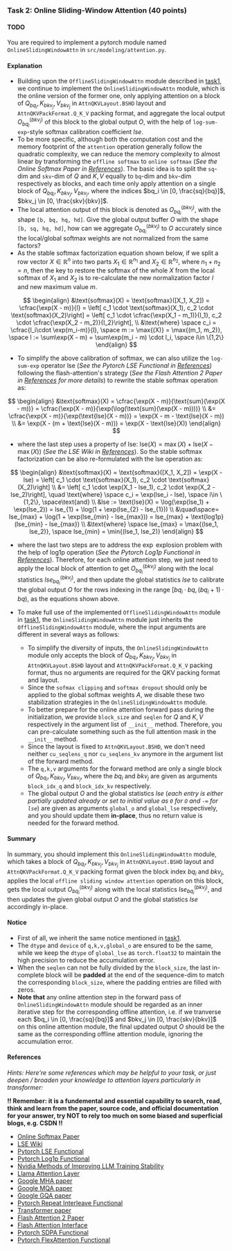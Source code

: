 ### Task 2: Online Sliding-Window Attention (40 points)

#### TODO

You are required to implement a pytorch module named `OnlineSlidingWindowAttn` in `src/modeling/attention.py`.


#### Explanation

* Building upon the `OfflineSlidingWindowAttn` module described in [task1](./task1.md), we continue to implement the `OnlineSlidingWindowAttn` module, which is the online version of the former one, only applying attention on a block of $Q_{bq_i},K_{bkv_j},V_{bkv_j}$ in `AttnQKVLayout.BSHD` layout and `AttnQKVPackFormat.Q_K_V` packing format, and aggregate the local output $O^{(bkv_j)}_{bq_i}$ of this block to the global output $O$, with the help of `log-sum-exp`-style softmax calibration coefficient $lse$.
* To be more specific, although both the computation cost and the memory footprint of the `attention` operation generally follow the quadratic complexity, we can reduce the memory complexity to almost linear by transforming the `offline softmax` to `online softmax` (*See the Online Softmax Paper in [References](#references)*). The basic idea is to split the `sq`-dim and `skv`-dim of $Q$ and $K,V$ equally to `bq`-dim and `bkv`-dim respectively as blocks, and each time only apply attention on a single block of $Q_{bq_i},K_{bkv_j},V_{bkv_j}$, where the indices $bq_i \in [0, \frac{sq}{bq}]$, $bkv_j \in [0, \frac{skv}{bkv}]$. 
* The local attention output of this block is denoted as $O^{(bkv_j)}_{bq_i}$, with the shape `[b, bq, hq, hd]`. Give the global output buffer $O$ with the shape `[b, sq, hq, hd]`, how can we aggregate $O^{(bkv_j)}_{bq_i}$ to $O$ accurately since the local/global softmax weights are not normalized from the same factors?
* As the stable softmax factorization equation shown below, if we split a row vector $X \in \mathbb{R}^{n}$ into two parts $X_1 \in \mathbb{R}^{n_1}$ and $X_2 \in \mathbb{R}^{n_2}$, where $n_1 + n_2 = n$, then the key to restore the softmax of the whole $X$ from the local softmax of $X_1$ and $X_2$ is to re-calculate the new normalization factor $l$ and new maximum value $m$.

$$
\begin{align}
&\text{softmax}(X) = \text{softmax}([X_1, X_2]) = \cfrac{\exp(X - m)}{l} = \left[ c_1 \cdot \text{softmax}(X_1), c_2 \cdot \text{softmax}(X_2)\right] = \left[ c_1 \cdot \cfrac{\exp(X_1 - m_1)}{l_1}, c_2 \cdot \cfrac{\exp(X_2 - m_2)}{l_2}\right], \\
&\text{where} \space c_i = \cfrac{l_i\cdot \exp(m_i-m)}{l}, \space m := \max{(X)} = \max{(m_1, m_2)}, \space l := \sum\exp(X - m) = \sum\exp(m_i - m) \cdot l_i, \space i\in \{1,2\}
\end{align}
$$

* To simplify the above calibration of softmax, we can also utilize the `log-sum-exp` operator $\text{lse}$ (*See the Pytorch LSE Functional in [References](#references)*) following the flash-attention's strategy (*See the Flash Attention 2 Paper in [References](#references) for more details*) to rewrite the stable softmax operation as:

$$
\begin{align}
&\text{softmax}(X) = \cfrac{\exp(X - m)}{\text{sum}(\exp(X - m))} = \cfrac{\exp(X - m)}{\exp(\log(\text{sum}(\exp(X - m))))} \\
&= \cfrac{\exp(X - m)}{\exp(\text{lse}(X - m))} = \exp(X - m - \text{lse}(X - m)) \\
&= \exp(X - (m + \text{lse}(X - m))) = \exp(X - \text{lse}(X))
\end{align}
$$

* where the last step uses a property of $\text{lse}$: $\text{lse}(X) = \max{(X)} + \text{lse}(X - \max{(X)})$ (*See the LSE Wiki in [References](#references)*). So the stable softmax factorization can be also re-formulated with the $\text{lse}$ operation as:

$$
\begin{align}
&\text{softmax}(X) = \text{softmax}([X_1, X_2]) = \exp(X - lse) = \left[ c_1 \cdot \text{softmax}(X_1), c_2 \cdot \text{softmax}(X_2)\right] \\
&= \left[ c_1 \cdot \exp(X_1 - lse_1), c_2 \cdot \exp(X_2 - lse_2)\right], \quad \text{where} \space c_i = \exp(lse_i - lse), \space i\in \{1,2\}, \space\text{and} \\
&lse := \text{lse}(X) = \log(\exp(lse_1) + \exp(lse_2)) = lse_{1} + \log(1 + \exp(lse_{2} - lse_{1})) \\
&\quad\space= lse_{max} + \log(1 + \exp(lse_{min} - lse_{max})) = lse_{max} + \text{log1p}(lse_{min} - lse_{max}) \\ 
&\text{where} \space lse_{max} = \max{(lse_1, lse_2)}, \space lse_{min} = \min{(lse_1, lse_2)}
\end{align}
$$

* where the last two steps are to address the $\exp$ explosion problem with the help of $\text{log1p}$ operation (*See the Pytorch Log1p Functional in [References](#references)*). Therefore, for each online attention step, we just need to apply the local block of attention to get $O^{(bkv_j)}_{bq_i}$ along with the local statistics $lse^{(bkv_j)}_{bq_i}$, and then update the global statistics $lse$ to calibrate the global output $O$ for the rows indexing in the range $[bq_i\cdot bq, (bq_i + 1)\cdot bq)$, as the equations shown above.

* To make full use of the implemented `OfflineSlidingWindowAttn` module in [task1](./task1.md), the `OnlineSlidingWindowAttn` module just inherits the `OfflineSlidingWindowAttn` module, where the input arguments are different in several ways as follows:
    * To simplify the diversity of inputs, the `OnlineSlidingWindowAttn` module only accepts the block of $Q_{bq_i},K_{bkv_j},V_{bkv_j}$ in `AttnQKVLayout.BSHD` layout and `AttnQKVPackFormat.Q_K_V` packing format, thus no arguments are required for the QKV packing format and layout.
    * Since the `sofmax clipping` and `softmax dropout` should only be applied to the global softmax weights $A$, we disable these two stabilization strategies in the `OnlineSlidingWindowAttn` module.
    * To better prepare for the online attention forward pass during the initialization, we provide `block_size` and `seqlen` for $Q$ and $K,V$ respectively in the argument list of `__init__` method. Therefore, you can pre-calculate something such as the full attention mask in the `__init__` method.
    * Since the layout is fixed to `AttnQKVLayout.BSHD`, we don't need neither `cu_seqlens_q` nor `cu_seqlens_kv` anymore in the argument list of the forward method.
    * The `q,k,v` arguments for the forward method are only a single block of $Q_{bq_i},K_{bkv_j},V_{bkv_j}$, where the $bq_i$ and $bkv_j$ are given as arguments `block_idx_q` and `block_idx_kv` respectively.
    * The global output $O$ and the global statistics $lse$ (*each entry is either partially updated already or set to initial value as `0` for `O` and `-∞` for `lse`*) are given as arguments `global_o` and `global_lse` respectively, and you should update them **in-place**, thus no return value is needed for the forward method.


#### Summary

In summary, you should implement this `OnlineSlidingWindowAttn` module, which takes a block of $Q_{bq_i},K_{bkv_j},V_{bkv_j}$ in `AttnQKVLayout.BSHD` layout and `AttnQKVPackFormat.Q_K_V` packing format given the block index $bq_i$ and $bkv_j$, applies the local `offline sliding window attention` operation on this block, gets the local output $O^{(bkv_j)}_{bq_i}$ along with the local statistics $lse^{(bkv_j)}_{bq_i}$, and then updates the given global output $O$ and the global statistics $lse$ accordingly in-place.


#### Notice

* First of all, we inherit the same notice mentioned in [task1](./task1.md).
* The `dtype` and `device` of `q,k,v,global_o` are ensured to be the same, while we keep the `dtype` of `global_lse` as `torch.float32` to maintain the high precision to reduce the accumulation error.
* When the `seqlen` can not be fully divided by the `block_size`, the last in-complete block will be **padded** at the end of the sequence-dim to match the corresponding `block_size`, where the padding entries are filled with zeros.
* **Note that** any online attention step in the forward pass of `OnlineSlidingWindowAttn` module should be regarded as an inner iterative step for the corresponding offline attention, i.e. if we tranverse each $bq_i \in [0, \frac{sq}{bq}]$ and $bkv_j \in [0, \frac{skv}{bkv}]$ on this online attention module, the final updated output $O$ should be the same as the corresponding offline attention module, ignoring the accumulation error.


#### References

*Hints: Here're some references which may be helpful to your task, or just deepen / broaden your knowledge to attention layers particularly in transformer:*

**!! Remember: it is a fundemental and essential capability to search, read, think and learn from the paper, source code, and official documentation for your answer, try NOT to rely too much on some biased and superficial blogs, e.g. CSDN !!**


* [Online Softmax Paper](https://arxiv.org/pdf/2112.05682)
* [LSE Wiki](https://en.wikipedia.org/wiki/LogSumExp)
* [Pytorch LSE Functional](https://pytorch.org/docs/stable/generated/torch.logsumexp.html#torch-logsumexp)
* [Pytorch Log1p Functional](https://pytorch.org/docs/stable/generated/torch.log1p.html#torch.log1p)
* [Nvidia Methods of Improving LLM Training Stability](https://arxiv.org/pdf/2410.16682)
* [Llama Attention Layer](https://github.com/huggingface/transformers/blob/main/src/transformers/models/llama/modeling_llama.py#L277)
* [Google MHA paper](https://proceedings.neurips.cc/paper_files/paper/2017/file/3f5ee243547dee91fbd053c1c4a845aa-Paper.pdf)
* [Google MQA paper](https://arxiv.org/pdf/1911.02150)
* [Google GQA paper](https://arxiv.org/pdf/2305.13245)
* [Pytorch Repeat Interleave Functional](https://pytorch.org/docs/stable/generated/torch.repeat_interleave.html#torch.repeat_interleave)
* [Transformer paper](https://proceedings.neurips.cc/paper/2017/file/3f5ee243547dee91fbd053c1c4a845aa-Paper.pdf)
* [Flash Attention 2 Paper](https://arxiv.org/pdf/2307.08691.pdf)
* [Flash Attention Interface](https://github.com/Dao-AILab/flash-attention/blob/main/flash_attn/flash_attn_interface.py)
* [Pytorch SDPA Functional](https://pytorch.org/docs/stable/generated/torch.nn.functional.scaled_dot_product_attention.html#torch.nn.functional.scaled_dot_product_attention)
* [Pytorch FlexAttention Functional](https://pytorch.org/docs/main/nn.attention.flex_attention.html#module-torch.nn.attention.flex_attention)